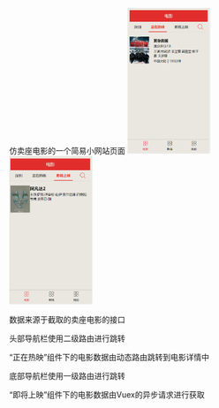 仿卖座电影的一个简易小网站页面
<img src="screenshots/nowplaying.png" width="30%" />
<img src="screenshots/comingsoon.png" width="30%" />


数据来源于截取的卖座电影的接口

头部导航栏使用二级路由进行跳转

“正在热映”组件下的电影数据由动态路由跳转到电影详情中

底部导航栏使用一级路由进行跳转

“即将上映”组件下的电影数据由Vuex的异步请求进行获取
